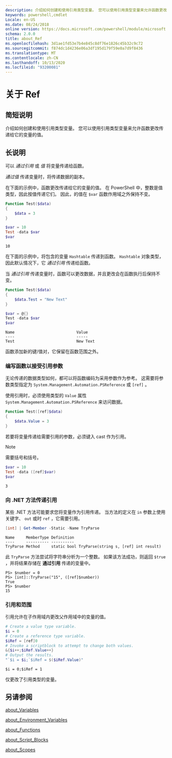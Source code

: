 ```yaml
---
description: 介绍如何创建和使用引用类型变量。 您可以使用引用类型变量来允许函数更改传递给它的变量的值。
keywords: powershell,cmdlet
Locale: en-US
ms.date: 08/24/2018
online version: https://docs.microsoft.com/powershell/module/microsoft.powershell.core/about/about_ref?view=powershell-5.1&WT.mc_id=ps-gethelp
schema: 2.0.0
title: about_Ref
ms.openlocfilehash: 3d1ae1fd53e7b4e845c8df76e1826c45b32c9c72
ms.sourcegitcommit: f874dc1d4236e06a3df195d179f59e0a7d9f8436
ms.translationtype: MT
ms.contentlocale: zh-CN
ms.lasthandoff: 10/13/2020
ms.locfileid: "93200081"
---
```

# <a name="about-ref"></a>关于 Ref

## <a name="short-description"></a>简短说明

介绍如何创建和使用引用类型变量。 您可以使用引用类型变量来允许函数更改传递给它的变量的值。

## <a name="long-description"></a>长说明

可以 *通过引用* 或 *值* 将变量传递给函数。

*通过值* 传递变量时，将传递数据的副本。

在下面的示例中，函数更改传递给它的变量的值。 在 PowerShell 中，整数是值类型，因此按值传递它们。
因此，的值在 `$var` 函数作用域之外保持不变。

```powershell
Function Test($data)
{
    $data = 3
}

$var = 10
Test -data $var
$var
```

```output
10
```

在下面的示例中，将包含的变量 `Hashtable` 传递到函数。 `Hashtable` 对象类型，因此默认情况下，它 *通过引用* 传递给函数。

当 *通过引用* 传递变量时，函数可以更改数据，并且更改会在函数执行后保持不变。

```powershell
Function Test($data)
{
    $data.Test = "New Text"
}

$var = @{}
Test -data $var
$var
```

```output
Name                           Value
----                           -----
Test                           New Text
```

函数添加新的键/值对，它保留在函数范围之外。

### <a name="writing-functions-to-accept-reference-parameters"></a>编写函数以接受引用参数

无论传递的数据类型如何，都可以将函数编码为采用参数作为参考。 这需要将参数类型指定为 `System.Management.Automation.PSReference` 或 `[ref]` 。

使用引用时，必须使用类型的 `Value` 属性 `System.Management.Automation.PSReference` 来访问数据。

```powershell
Function Test([ref]$data)
{
    $data.Value = 3
}
```

若要将变量传递给需要引用的参数，必须键入 cast 作为引用。

> [!NOTE]
> 需要括号和括号。

```powershell
$var = 10
Test -data ([ref]$var)
$var
```

```output
3
```

### <a name="passing-references-to-net-methods"></a>向 .NET 方法传递引用

某些 .NET 方法可能要求您将变量作为引用传递。 当方法的定义在 `in` 参数上使用关键字、 `out` 或时 `ref` ，它需要引用。

```powershell
[int] | Get-Member -Static -Name TryParse
```

```output
Name     MemberType Definition
----     ---------- ----------
TryParse Method     static bool TryParse(string s, [ref] int result)
```

此 `TryParse` 方法尝试将字符串分析为一个整数。 如果该方法成功，则返回 `$true` ，并将结果存储在 **通过引用** 传递的变量中。

```
PS> $number = 0
PS> [int]::TryParse("15", ([ref]$number))
True
PS> $number
15
```

### <a name="references-and-scopes"></a>引用和范围

引用允许在子作用域内更改父作用域中的变量的值。

```powershell
# Create a value type variable.
$i = 0
# Create a reference type variable.
$iRef = [ref]0
# Invoke a scriptblock to attempt to change both values.
&{$i++;$iRef.Value++}
# Output the results.
"`$i = $i;`$iRef = $($iRef.Value)"
```

```output
$i = 0;$iRef = 1
```

仅更改了引用类型的变量。

## <a name="see-also"></a>另请参阅

[about_Variables](about_Variables.md)

[about_Environment_Variables](about_Environment_Variables.md)

[about_Functions](about_Functions.md)

[about_Script_Blocks](about_Script_Blocks.md)

[about_Scopes](about_scopes.md)
